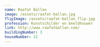 ```yaml
---
name: Raafat Ballan
image: /assets/raafat-ballan.jpg
flipImage: /assets/raafat-ballan_flip.jpg
profession: Kunstschilder en beeldhouwer
link: http://www.raafatballan.com/
buildingNumber: 3
houseNumber: 12
---
```

